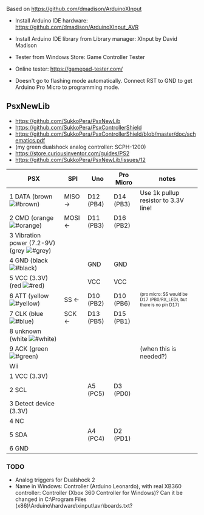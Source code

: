 
Based on https://github.com/dmadison/ArduinoXInput

- Install Arduino IDE hardware:
https://github.com/dmadison/ArduinoXInput_AVR

- Install Arduino IDE library from Library manager:
XInput by David Madison

- Tester from Windows Store:
Game Controller Tester

- Online tester: https://gamepad-tester.com/

- Doesn't go to flashing mode automatically. Connect RST to GND to get Arduino Pro Micro to programming mode.

## PsxNewLib
- https://github.com/SukkoPera/PsxNewLib
- https://github.com/SukkoPera/PsxControllerShield
- https://github.com/SukkoPera/PsxControllerShield/blob/master/doc/schematics.pdf
- (my green dualshock analog controller: SCPH-1200)
- https://store.curiousinventor.com/guides/PS2
- https://github.com/SukkoPera/PsxNewLib/issues/12

PSX | SPI | Uno | Pro Micro | notes
--- | --- | --- | --- | ---
1 DATA (brown ![#brown](https://via.placeholder.com/10/c68c53/000000?text=+)) | MISO &rightarrow; | D12 (PB4) | D14 (PB3) | Use 1k pullup resistor to 3.3V line!
2 CMD (orange ![#orange](https://via.placeholder.com/10/ff8000/000000?text=+)) | MOSI &leftarrow; | D11 (PB3) | D16 (PB2) |
3 Vibration power (7.2-9V) (grey ![#grey](https://via.placeholder.com/10/999999/000000?text=+)) | | | |
4 GND (black ![#black](https://via.placeholder.com/10/000000/000000?text=+)) | | GND | GND |
5 VCC (3.3V) (red ![#red](https://via.placeholder.com/10/ff0000/000000?text=+)) | | VCC | VCC |
6 ATT (yellow ![#yellow](https://via.placeholder.com/10/ffff00/000000?text=+)) | SS &leftarrow; | D10 (PB2) | D10 (PB6) | <sub><sup>(pro micro: SS would be D17 (PB0/RX_LED), but there is no pin D17)</sub></sup>
7 CLK (blue ![#blue](https://via.placeholder.com/10/0000ff/000000?text=+)) | SCK &leftarrow; | D13 (PB5) | D15 (PB1) |
8 unknown (white ![#white](https://via.placeholder.com/10/ffffff/000000?text=+)) | | | |
9 ACK (green ![#green](https://via.placeholder.com/10/00ff00/000000?text=+)) | | | | (when this is needed?)
Wii | | | | |
1 VCC (3.3V) | | | |
2 SCL | | A5 (PC5) | D3 (PD0) |
3 Detect device (3.3V) | | | |
4 NC | | | |
5 SDA | | A4 (PC4) | D2 (PD1) |
6 GND | | | |

### TODO
- Analog triggers for Dualshock 2
- Name in Windows: Controller (Arduino Leonardo), with real XB360 controller: Controller (Xbox 360 Controller for Windows)? Can it be changed in C:\Program Files (x86)\Arduino\hardware\xinput\avr\boards.txt?
